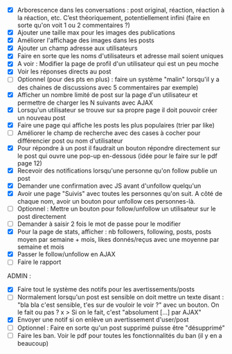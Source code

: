 - [x] Arborescence dans les conversations : post original, réaction, réaction à la réaction, etc. C’est théoriquement, potentiellement infini (faire en sorte qu'on voit 1 ou 2 commentaires ?)
- [x] Ajouter une taille max pour les images des publications
- [x] Améliorer l'affichage des images dans les posts
- [x] Ajouter un champ adresse aux utilisateurs
- [x] Faire en sorte que les noms d'utilisateurs et adresse mail soient uniques
- [x] A voir : Modifier la page de profil d'un utilisateur qui est un peu moche
- [x] Voir les réponses directs au post
- [ ] Optionnel (pour des pts en plus) : faire un système "malin" lorsqu'il y a des chaines de discussions avec 5 commentaires par exemple)
- [x] Afficher un nombre limité de post sur la page d'un utilisateur et permettre de charger les N suivants avec AJAX
- [x] Lorsqu'un utilisateur se trouve sur sa propre page il doit pouvoir créer un nouveau post
- [x] Faire une page qui affiche les posts les plus populaires (trier par like)
- [ ] Améliorer le champ de recherche avec des cases à cocher pour différencier post ou nom d'utilisateur
- [x] Pour répondre à un post il faudrait un bouton répondre directement sur le post qui ouvre une pop-up en-dessous (idée pour le faire sur le pdf page 12)
- [x] Recevoir des notifications lorsqu'une personne qu'on follow publie un post
- [x] Demander une confirmation avec JS avant d'unfollow quelqu'un
- [x] Avoir une page "Suivis" avec toutes les personnes qu'on suit. A côté de chaque nom, avoir un bouton pour unfollow ces personnes-là.
- [ ] Optionnel : Mettre un bouton pour follow/unfollow un utilisateur sur le post directement
- [ ] Demander à saisir 2 fois le mot de passe pour le modifier
- [x] Pour la page de stats, afficher : nb followers, following, posts, posts moyen par semaine + mois, likes donnés/reçus avec une moyenne par semaine et mois
- [x] Passer le follow/unfollow en AJAX
- [ ] Faire le rapport

ADMIN :
- [x] Faire tout le système des notifs pour les avertissements/posts
- [ ] Normalement lorsqu'un post est sensible on doit mettre un texte disant : "bla bla c'est sensible, t'es sur de vouloir le voir ?" avec un bouton. On le fait ou pas ? 
  x > Si on le fait, c'est "absolument [...] par AJAX"
- [x] Envoyer une notif si on enlève un avertissement d'user/post
- [ ] Optionnel : Faire en sorte qu'un post supprimé puisse être "désupprimé"
- [ ] Faire les ban. Voir le pdf pour toutes les fonctionnalités du ban (il y en a beaucoup)